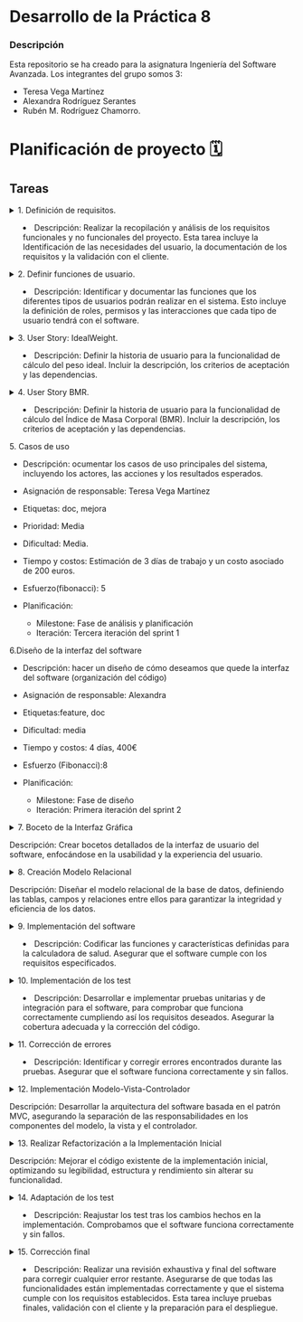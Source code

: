 # Desarrollo de la Práctica 8
### Descripción
Esta repositorio se ha creado para la asignatura Ingeniería del Software Avanzada. 
Los integrantes del grupo somos 3: 
- Teresa Vega Martínez
- Alexandra Rodríguez Serantes
- Rubén M. Rodríguez Chamorro.

# Planificación de proyecto 🗓️
## Tareas 
<details>
<summary>  1. Definición de requisitos.

- Descripción: Realizar la recopilación y análisis de los requisitos funcionales y no funcionales del proyecto. Esta tarea incluye la Identificación de las necesidades del usuario, la documentación de los requisitos y la validación con el cliente.
</summary>

- Asignación de responsable: Ruben M. Rodríguez Chamorro.

- Etiquetas:  feature, doc.

- Prioridad: Alta.

- Dificultad: Media.

- Tiempo y costos: Estimación de 5 días de trabajo y un costo asociado de 500 euros.

- Esfuerzo(fibonacci): 8.

- Planificación:  
        - Milestone: Fase de análisis y planificación  
        - Iteración: Primera iteración del sprint 1  
</details> 




<details>
<summary> 2. Definir funciones de usuario.
	
- Descripción: Identificar y documentar las funciones que los diferentes tipos de usuarios podrán realizar en el sistema. Esto incluye la definición de roles, permisos y las interacciones que cada tipo de usuario tendrá con el software.
</summary>
- Asignación de responsable: Ruben M. Rodríguez Chamorro.

- Etiquetas: doc, feature

- Prioridad: Alta

- Dificultad: Media

- Tiempo y costos: Estimación de 4 días de trabajo y un costo asociado de 400 euros.

- Esfuerzo(fibonacci): 5

- Planificación:
    
     - Milestone: Fase de análisis y planificación
     - Iteración: Primera iteración del sprint 1  

</details>



<details>
<summary>  3. User Story: IdealWeight.

- Descripción: Definir la historia de usuario para la funcionalidad de cálculo del peso ideal. Incluir la descripción, los criterios de aceptación y las dependencias.
</summary>

- Asignación de responsable: Ruben M. Rodríguez Chamorro

- Etiquetas: doc.

- Prioridad: Alta.

- Dificultad: Media.

- Tiempo y costos: Estimación de 2 días de trabajo y un costo asociado de 200 euros.

- Esfuerzo(fibonacci): 3.

- Planificación:

   - Milestone:  Fase de análisis y planificación
   - Iteración: Segunda iteración del sprint 1
</details> 


<details>
<summary> 4. User Story BMR.

- Descripción: Definir la historia de usuario para la funcionalidad de cálculo del Índice de Masa Corporal (BMR). Incluir la descripción, los criterios de aceptación y las dependencias.
</summary>

- Asignación de responsable: Ruben M. Rodríguez Chamorro

- Etiquetas:  feature, doc.

- Prioridad: Alta.

- Dificultad: baja.

- Tiempo y costos: Estimación de 2 días de trabajo y un costo asociado de 200 euros.

- Esfuerzo(fibonacci): 3.

- Planificación:
  
    - Milestone:  Fase de análisis y planificación
    - Iteración: Segunda iteración del sprint 1
        
</details> 

</details> 
<summary>  5. Casos de uso

- Descripción: ocumentar los casos de uso principales del sistema, incluyendo los actores, las acciones y los resultados esperados.
</summary>

- Asignación de responsable: Teresa Vega Martínez

- Etiquetas:  doc, mejora

- Prioridad: Media

- Dificultad: Media.

- Tiempo y costos: Estimación de 3 días de trabajo y un costo asociado de 200 euros.

- Esfuerzo(fibonacci): 5

- Planificación:

    - Milestone:  Fase de análisis y planificación
    - Iteración: Tercera iteración del sprint 1
</details> 



</details> 

<summary> 6.Diseño de la interfaz del software

- Descripción: hacer un diseño de cómo deseamos que quede la interfaz del software (organización del código)
</summary>

- Asignación de responsable: Alexandra

- Etiquetas:feature, doc

- Dificultad: media

- Tiempo y costos: 4 días, 400€

- Esfuerzo (Fibonacci):8

- Planificación: 
	- Milestone: Fase de diseño
	- Iteración: Primera iteración del sprint 2
</details>



<details> 
<summary> 7. Boceto de la Interfaz Gráfica

Descripción: Crear bocetos detallados de la interfaz de usuario del software, enfocándose en la usabilidad y la experiencia del usuario.
</summary>

- Asignación de responsable: Alexandra

- Etiquetas: ui, design

- Dificultad: media

- Tiempo y costos: 5 días, 500€

- Esfuerzo (Fibonacci): 8

- Planificación: 
	- Milestone: Fase de diseño 
	- Iteración: Segunda iteración del sprint 2
</details>

<details> 
<summary> 8. Creación Modelo Relacional

Descripción: Diseñar el modelo relacional de la base de datos, definiendo las tablas, campos y relaciones entre ellos para garantizar la integridad y eficiencia de los datos. 
</summary>

- Asignación de responsable: Alexandra
- Etiquetas: database, backend
- Dificultad: media
- Tiempo y costos: 8 días, 800€
- Esfuerzo (Fibonacci): 5
- Planificación: 
	- Milestone: Fase de diseño de base de datos 
	- Iteración: Tercera iteración del sprint 2 
</details>


<details>
<summary> 9. Implementación del software

- Descripción: Codificar las funciones y características definidas para la calculadora de salud. Asegurar que el software cumple con los requisitos especificados.

</summary>

- Asignación de responsable: Teresa Vega Martínez

- Etiquetas: feature

- Prioridad: alta

- Dificultad: alta

- Tiempo y costos: 12 días de trabajo, 1000 euros. 

- Esfuerzo(fibonacci): 13

- Planificación:
        - Milestone: Fase de implementación
        - Iteración: Primera iteración del sprint 3

</details> 


<details>
<summary> 10. Implementación de los test

- Descripción: Desarrollar e implementar pruebas unitarias y de integración para el software, para comprobar que funciona correctamente cumpliendo así los requisitos deseados. Asegurar la cobertura adecuada y la corrección del código.

</summary>


- Asignación de responsable: Teresa Vega Martínez

- Etiquetas: feature, bug

- Prioridad: alta

- Dificultad: media

- Tiempo y costos: 5 días de trabajo, 500 euros. 

- Esfuerzo(fibonacci): 8

- Planificación:

    - Milestone: Fase de pruebas
    - Iteración: Segunda iteración del sprint 3

</details> 


<details>
<summary> 11. Corrección de errores

- Descripción: Identificar y corregir errores encontrados durante las pruebas. Asegurar que el software funciona correctamente y sin fallos.

</summary>

- Asignación de responsable: Teresa Vega Martínez

- Etiquetas: feature, bug

- Prioridad: Alta

- Dificultad: Media

- Tiempo y costos: 5 días de trabajo, 500 euros. 

- Esfuerzo(fibonacci): 8

- Planificación:

    - Milestone: Fase de pruebas
    - Iteración: Tercera iteración del sprint 3

</details> 

<details>
<summary> 12. Implementación Modelo-Vista-Controlador

Descripción: Desarrollar la arquitectura del software basada en el patrón MVC, asegurando la separación de las responsabilidades en los componentes del modelo, la vista y el controlador.
</summary>

- Asignación de responsable: Alexandra

- Etiquetas: architecture, dev

- Dificultad: alta

- Tiempo y costos: 10 días, 1000€

- Esfuerzo (Fibonacci): 13

- Planificación:
	- Milestone: Fase de implementación
	- Iteración: Primera iteración del sprint 4
</details>

<details> 
<summary> 13. Realizar Refactorización a la Implementación Inicial

Descripción: Mejorar el código existente de la implementación inicial, optimizando su legibilidad, estructura y rendimiento sin alterar su funcionalidad. 
</summary>

- Asignación de responsable: Alexandra

- Etiquetas: refactoring, code_quality

- Dificultad: media

- Tiempo y costos: 7 días, 700€

- Esfuerzo (Fibonacci): 5

- Planificación: 
	- Milestone: Fase de optimización de código 
	- Iteración: Segunda iteración del sprint 4 

</details>




<details>
<summary> 14. Adaptación de los test

- Descripción: Reajustar los test tras los cambios hechos en la implementación. Comprobamos  que el software funciona correctamente y sin fallos.

</summary>

- Asignación de responsable: Teresa Vega Martínez

- Etiquetas: feature, bug

- Prioridad: Alta

- Dificultad: Media

- Tiempo y costos: 4 días de trabajo, 400 euros. 

- Esfuerzo(fibonacci): 8

- Planificación:

    - Milestone: Segunda fase de pruebas
    - Iteración: Terecera iteración del sprint 4

</details> 




</details>

<details>
<summary> 15. Corrección final

- Descripción: Realizar una revisión exhaustiva y final del software para corregir cualquier error restante. Asegurarse de que todas las funcionalidades están implementadas correctamente y que el sistema cumple con los requisitos establecidos. Esta tarea incluye pruebas finales, validación con el cliente y la preparación para el despliegue.
</summary>

- Asignación de responsable: Rubén M. Rodríguez Chamorro

- Etiquetas: bug, final_review

- Prioridad: Alta

- Dificultad: Alta

- Tiempo y costos: Estimación de 5 días de trabajo y un costo asociado de 500 euros.

- Esfuerzo(fibonacci): 8

- Planificación:  
        - Milestone: Fase de pruebas finales y despliegue  
        - Iteración: Cuarta iteración del sprint 4  
</details>

